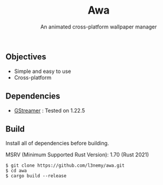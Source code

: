 <div align="center">

# Awa

An animated cross-platform wallpaper manager

</div>

<br>

## Objectives

- Simple and easy to use
- Cross-platform

## Dependencies

- [GStreamer](https://gstreamer.freedesktop.org/) : Tested on 1.22.5

## Build

Install all of dependencies before building.

MSRV (Minimum Supported Rust Version): 1.70 (Rust 2021)

```
$ git clone https://github.com/l3nemy/awa.git
$ cd awa
$ cargo build --release
```
